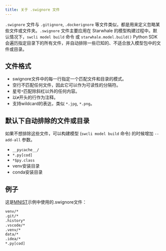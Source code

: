 ```yaml
---
title: 关于 .swignore 文件
---
```


`.swignore` 文件与 `.gitignore`, `.dockerignore` 等文件类似，都是用来定义忽略某些文件或文件夹。`.swignore` 文件主要应用在 Starwhale 的模型构建过程中。默认情况下，`swcli model build` 命令 或 `starwhale.model.build()` Python SDK会遍历指定目录下的所有文件，并自动排除一些已知的、不适合放入模型包中的文件或目录。

## 文件格式

* swignore文件中的每一行指定一个匹配文件和目录的模式。
* 空行不匹配任何文件，因此它可以作为可读性的分隔符。
* 星号`*`匹配除斜杠以外的任何内容。
* 以`#`开头的行作为注释。
* 支持wildcard的表达，类似 `*.jpg`, `*.png`。

## 默认下自动排除的文件或目录

如果不想排除这些文件，可以构建模型 (`swcli model build` 命令) 的时候增加 `--add-all` 参数。

* `__pycache__/`
* `*.py[cod]`
* `*$py.class`
* venv安装目录
* conda安装目录

## 例子

这是[MNIST](https://github.com/star-whale/starwhale/tree/main/example/mnist)示例中使用的.swignore文件：

```bash
venv/*
.git/*
.history*
.vscode/*
.venv/*
data/*
.idea/*
*.py[cod]
```

